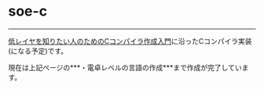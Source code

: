 # soe-c
----
[低レイヤを知りたい人のためのCコンパイラ作成入門](https://www.sigbus.info/compilerbook)に沿ったCコンパイラ実装(になる予定)です。


現在は上記ページの***・電卓レベルの言語の作成***まで作成が完了しています。
